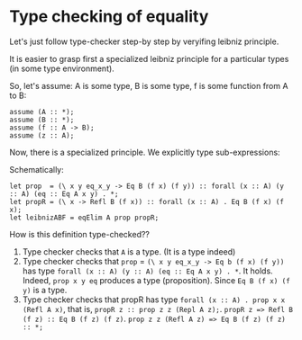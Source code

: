 
# Type checking of equality

Let's just follow type-checker step-by step by veryifing leibniz principle.

It is easier to grasp first a specialized leibniz principle for a particular types (in some type environment).

So, let's assume: A is some type, B is some type, f is some function from A to B:

    assume (A :: *);
    assume (B :: *);
    assume (f :: A -> B);
    assume (z :: A);

Now, there is a specialized principle. We explicitly type sub-expressions:

Schematically:

    let prop  = (\ x y eq_x_y -> Eq B (f x) (f y)) :: forall (x :: A) (y :: A) (eq :: Eq A x y) . *;
    let propR = (\ x -> Refl B (f x)) :: forall (x :: A) . Eq B (f x) (f x);
    let leibnizABF = eqElim A prop propR;

How is this definition type-checked??

1. Type checker checks that `A` is a type. (It is a type indeed)
2. Type checker checks that `prop` = `(\ x y eq_x_y -> Eq b (f x) (f y))`
   has type `forall (x :: A) (y :: A) (eq :: Eq A x y) . *`. It holds.
   Indeed, `prop x y eq` produces a type (proposition).
   Since `Eq B (f x) (f y)` is a type.
3. Type checker checks that propR has type `forall (x :: A) . prop x x (Refl A x)`, that is,
   `propR z :: prop z z (Repl A z);`.
   `propR z => Refl B (f z) :: Eq B (f z) (f z)`.
   `prop z z (Refl A z) => Eq B (f z) (f z) :: *;`
